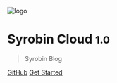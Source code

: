 <!-- 封面 -->
![logo](https://cdn.jsdelivr.net/gh/EverettSy/ImageBed@master/uPic/clip-1043.png)

# Syrobin Cloud <small>1.0</small>
 
> Syrobin Blog

[GitHub](https://github.com/EverettSy/Spring-Cloud)
[Get Started](README.md)